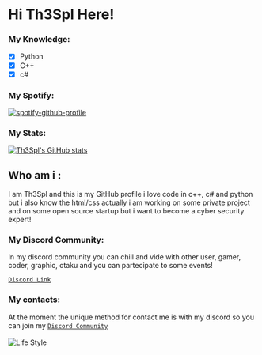 # Hi Th3Spl Here!

### My Knowledge:
- [x] Python
- [x] C++
- [x] c#

### My Spotify:
[![spotify-github-profile](https://spotify-github-profile.vercel.app/api/view?uid=31e2zm5f74xifzyo73v62bg6kp7a&cover_image=true&theme=natemoo-re&bar_color=1138d4&bar_color_cover=false)](https://spotify-github-profile.vercel.app/api/view?uid=31e2zm5f74xifzyo73v62bg6kp7a&redirect=true)

### My Stats:
[![Th3Spl's GitHub stats](https://github-readme-stats.vercel.app/api?username=Th3Spl&bg_color=373F51&title_color=DF795E&show_icons=true&text_color=EACEB1&icon_color=ECAD49)](https://github.com/anuraghazra/github-readme-stats)

## Who am i :
I am Th3Spl and this is my GitHub profile
i love code in c++, c# and python but i also 
know the html/css actually i am working on some 
private project and on some open source startup
but i want to become a cyber security expert!

### My Discord Community:
In my discord community you can chill and vide with other 
user, gamer, coder, graphic, otaku and you can partecipate
to some events!

[`Discord Link`](https://discord.gg/635ysHGDG6)

### My contacts:
At the moment the unique method for 
contact me is with my discord so you can join 
my [`Discord Community`](https://github.com/Th3Spl/Th3Spl/blob/main/README.md#hi-th3spl-here)
<br />
<br />
![Life Style](https://cdn.discordapp.com/banners/152664793587777537/3436dcfc750936717fe1570d5a020ea0.png?size=4096)
